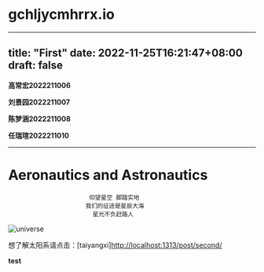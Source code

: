 # gchljycmhrrx.io
---
title: "First"
date: 2022-11-25T16:21:47+08:00
draft: false
---
**高常宏2022211006** 

**刘景园2022211007**  

**陈梦涵2022211008**  

**任瑞瑄2022211010**

---
# Aeronautics and Astronautics
                           仰望星空 脚踏实地
                          我们的征途是星辰大海
                            星光不负赶路人
![universe](https://pic2.zhimg.com/v2-72104cf39fbbfe86cfa3898885caa745_r.jpg?source=172ae18b "universe")

想了解太阳系请点击：[taiyangxi]<http://localhost:1313/post/second/>

**test**
